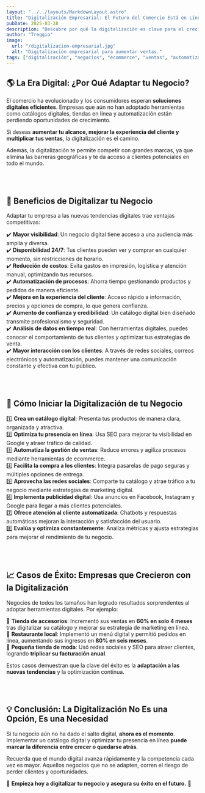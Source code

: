 ```yaml
---
layout: "../../layouts/MarkdownLayout.astro"
title: "Digitalización Empresarial: El Futuro del Comercio Está en Línea"
pubDate: 2025-03-28
description: "Descubre por qué la digitalización es clave para el crecimiento de los negocios y cómo implementar un catálogo digital puede impulsar tus ventas."
author: "Treggio"
image:
  url: "/digitalizacion-empresarial.jpg"
  alt: "Digitalización empresarial para aumentar ventas."
tags: ["digitalización", "negocios", "ecommerce", "ventas", "automatización"]
---
```


## 🌎 La Era Digital: ¿Por Qué Adaptar tu Negocio?  
El comercio ha evolucionado y los consumidores esperan **soluciones digitales eficientes**. Empresas que aún no han adoptado herramientas como catálogos digitales, tiendas en línea y automatización están perdiendo oportunidades de crecimiento.  

Si deseas **aumentar tu alcance, mejorar la experiencia del cliente y multiplicar tus ventas**, la digitalización es el camino.  

Además, la digitalización te permite competir con grandes marcas, ya que elimina las barreras geográficas y te da acceso a clientes potenciales en todo el mundo.  

<br>
<br>


## 🚀 Beneficios de Digitalizar tu Negocio  
Adaptar tu empresa a las nuevas tendencias digitales trae ventajas competitivas:  

✔️ **Mayor visibilidad**: Un negocio digital tiene acceso a una audiencia más amplia y diversa.  
✔️ **Disponibilidad 24/7**: Tus clientes pueden ver y comprar en cualquier momento, sin restricciones de horario.  
✔️ **Reducción de costos**: Evita gastos en impresión, logística y atención manual, optimizando tus recursos.  
✔️ **Automatización de procesos**: Ahorra tiempo gestionando productos y pedidos de manera eficiente.  
✔️ **Mejora en la experiencia del cliente**: Acceso rápido a información, precios y opciones de compra, lo que genera confianza.  
✔️ **Aumento de confianza y credibilidad**: Un catálogo digital bien diseñado transmite profesionalismo y seguridad.  
✔️ **Análisis de datos en tiempo real**: Con herramientas digitales, puedes conocer el comportamiento de tus clientes y optimizar tus estrategias de venta.  
✔️ **Mayor interacción con los clientes**: A través de redes sociales, correos electrónicos y automatización, puedes mantener una comunicación constante y efectiva con tu público.  

<br>
<br>


## 📌 Cómo Iniciar la Digitalización de tu Negocio  

1️⃣ **Crea un catálogo digital**: Presenta tus productos de manera clara, organizada y atractiva.  
2️⃣ **Optimiza tu presencia en línea**: Usa SEO para mejorar tu visibilidad en Google y atraer tráfico de calidad.  
3️⃣ **Automatiza la gestión de ventas**: Reduce errores y agiliza procesos mediante herramientas de ecommerce.  
4️⃣ **Facilita la compra a los clientes**: Integra pasarelas de pago seguras y múltiples opciones de entrega.  
5️⃣ **Aprovecha las redes sociales**: Comparte tu catálogo y atrae tráfico a tu negocio mediante estrategias de marketing digital.  
6️⃣ **Implementa publicidad digital**: Usa anuncios en Facebook, Instagram y Google para llegar a más clientes potenciales.  
7️⃣ **Ofrece atención al cliente automatizada**: Chatbots y respuestas automáticas mejoran la interacción y satisfacción del usuario.  
8️⃣ **Evalúa y optimiza constantemente**: Analiza métricas y ajusta estrategias para mejorar el rendimiento de tu negocio.  

<br>
<br>


## 📈 Casos de Éxito: Empresas que Crecieron con la Digitalización  
Negocios de todos los tamaños han logrado resultados sorprendentes al adoptar herramientas digitales. Por ejemplo:  

📌 **Tienda de accesorios**: Incrementó sus ventas en **60% en solo 4 meses** tras digitalizar su catálogo y mejorar su estrategia de marketing en línea.  
📌 **Restaurante local**: Implementó un menú digital y permitió pedidos en línea, aumentando sus ingresos en **80% en seis meses**.  
📌 **Pequeña tienda de moda**: Usó redes sociales y SEO para atraer clientes, logrando **triplicar su facturación anual**.  

Estos casos demuestran que la clave del éxito es la **adaptación a las nuevas tendencias** y la optimización continua.  

<br>
<br>


## 💡 Conclusión: La Digitalización No Es una Opción, Es una Necesidad  
Si tu negocio aún no ha dado el salto digital, **ahora es el momento**. Implementar un catálogo digital y optimizar tu presencia en línea **puede marcar la diferencia entre crecer o quedarse atrás**.  

Recuerda que el mundo digital avanza rápidamente y la competencia cada vez es mayor. Aquellos negocios que no se adapten, corren el riesgo de perder clientes y oportunidades.  

📌 **Empieza hoy a digitalizar tu negocio y asegura su éxito en el futuro.** 🚀  
